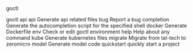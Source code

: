 goctl


goctl api
api               Generate api related files
bug               Report a bug
completion        Generate the autocompletion script for the specified shell
docker            Generate Dockerfile
env               Check or edit goctl environment
help              Help about any command
kube              Generate kubernetes files
migrate           Migrate from tal-tech to zeromicro
model             Generate model code
quickstart        quickly start a project
